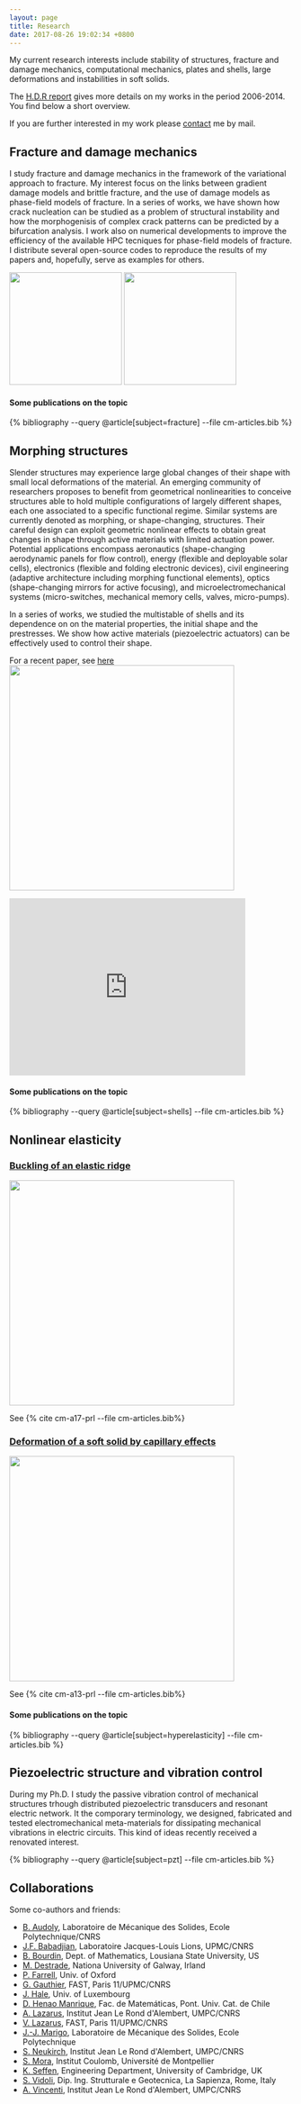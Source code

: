 ```yaml
---
layout: page
title: Research
date: 2017-08-26 19:02:34 +0800
---
```

My current research interests include stability of structures,
fracture and damage mechanics, computational mechanics,
plates and shells, large deformations and instabilities in soft solids.

The [H.D.R report](http://www.lmm.jussieu.fr/~corrado/articles/hdr-small.pdf) gives more details on my works in the period 2006-2014. You find below a short overview.

If you are further interested in my work please [contact](/contacts) me by mail.

## Fracture and damage mechanics
I study fracture and damage mechanics in the framework of the variational approach
 to fracture. My interest focus on the links between gradient damage models and brittle fracture, and the use of damage models as phase-field models of fracture.
In a series of works, we have shown how crack nucleation can be studied  as a problem of structural instability and how the morphogenisis of complex crack patterns can be predicted by a bifurcation analysis.
I work also on numerical developments to improve the efficiency of the available HPC tecniques for phase-field models of fracture. I distribute several open-source codes to reproduce the results of my papers and, hopefully, serve as examples for others.

<img style="float: center; margin: 0px 0px 0px 0px;" src="{{site.baseurl}}/images/Wafer-init-0_28Mnd-tridelaunay-0144.png" width="200" />
<img style="float: center; margin: 0px 0px 0px 0px;" src="{{site.baseurl}}/images/tshock.png" width="200" />

#### Some publications on the topic
{% bibliography --query @article[subject=fracture] --file cm-articles.bib %}

## Morphing structures

Slender structures may experience large global changes of their shape with small local deformations of the material. An emerging community of researchers proposes to benefit from geometrical nonlinearities to conceive structures able to hold multiple configurations of largely different shapes, each one associated to a specific functional regime. Similar systems are currently denoted as morphing, or shape-changing, structures. Their careful design can exploit geometric nonlinear effects to obtain great changes in shape through active materials with limited actuation power. Potential applications encompass aeronautics (shape-changing aerodynamic panels for flow control), energy (flexible and deployable solar cells), electronics (flexible and folding electronic devices), civil engineering (adaptive architecture including morphing functional elements), optics (shape-changing mirrors for active focusing), and microelectromechanical systems (micro-switches, mechanical memory cells, valves, micro-pumps).

In a series of works, we studied the multistable of shells and its dependence on on the material properties, the initial shape and the prestresses. We show how active materials (piezoelectric actuators) can be effectively used to control their shape.

For a recent paper, see [here](https://figshare.com/collections/Supplementary_material_from_Multi-parameter_actuation_of_a_neutrally_stable_shell_a_flexible_gear-less_motor_/3843640)
<img style="float: center; margin: 0px 0px 0px 0px;" src="{{site.baseurl}}/images/coverimage-cm.png" width="400" />
<iframe width="420" height="315" src="https://youtu.be/s1kF3GAUsy4 " frameborder="0" allowfullscreen></iframe>

#### Some publications on the topic
{% bibliography --query @article[subject=shells] --file cm-articles.bib %}

## Nonlinear elasticity

### [Buckling of an elastic ridge](http://www.dalembert.upmc.fr/alazarus/Publications/2017-Physical-Review-Letters-Lestringant.pdf)

<img style="float: center; margin: 0px 0px 0px 0px;" src="{{site.baseurl}}/images/ridge.png" width="400" />

See {% cite cm-a17-prl --file cm-articles.bib%}

### [Deformation of a soft solid by capillary effects](http://www.lmm.jussieu.fr/%7ecorrado/articles/cm-a13-MorMauPho.pdf)

<img style="float: center; margin: 0px 0px 0px 0px;" src="{{site.baseurl}}/images/Triangle_gamma0_084.png" width="400" />

See {% cite cm-a13-prl --file cm-articles.bib%}


#### Some publications on the topic
{% bibliography --query @article[subject=hyperelasticity] --file cm-articles.bib %}

## Piezoelectric structure and vibration control
During my Ph.D. I study the passive vibration control of mechanical structures trhough distributed piezoelectric transducers and resonant electric network. It the comporary terminology, we designed, fabricated and tested electromechanical meta-materials for dissipating mechanical vibrations in electric circuits. This kind of ideas recently received a renovated interest.

{% bibliography --query @article[subject=pzt] --file cm-articles.bib %}

## Collaborations

Some co-authors and friends:

 - [B. Audoly](http://www.lmm.jussieu.fr/%7Eaudoly/), Laboratoire de Mécanique des Solides, Ecole Polytechnique/CNRS
 - [J.F. Babadjian](https://www.math.u-psud.fr/~babadjian/), Laboratoire Jacques-Louis Lions, UPMC/CNRS
 - [B. Bourdin](https://www.math.lsu.edu/~bourdin/), Dept. of Mathematics, Lousiana State University, US
 - [M. Destrade](http://www.maths.nuigalway.ie/~destrade/), Nationa University of Galway, Irland
 - [P. Farrell](http://www.pefarrell.org), Univ. of Oxford
 - [G. Gauthier](https://www.researchgate.net/profile/Georges_Gauthier), FAST, Paris 11/UPMC/CNRS
 - [J. Hale](https://wwwfr.uni.lu/recherche/fstc/research_unit_in_engineering_sciences_rues/members/jack_hale), Univ. of Luxembourg
 - [D. Henao Manrique](http://www.mat.uc.cl/~dhenao/), Fac. de Matemáticas, Pont. Univ. Cat. de Chile
 - [A. Lazarus](http://www.dalembert.upmc.fr/home/lazarus/), Institut Jean Le Rond d'Alembert, UMPC/CNRS
 - [V. Lazarus](http://www.fast.u-psud.fr/~lazarus/), FAST, Paris 11/UPMC/CNRS
 - [J.-J. Marigo](https://scholar.google.fr/citations?user=biuIg4EAAAAJ&hl=en), Laboratoire de Mécanique des Solides, Ecole Polytechnique
 - [S. Neukirch](http://www.lmm.jussieu.fr/~neukirch/), Institut Jean Le Rond d'Alembert, UMPC/CNRS
 - [S. Mora](https://transfert.lmgc.univ-montp2.fr/~smora), Institut Coulomb, Université de Montpellier
 - [K. Seffen](http://www-civ.eng.cam.ac.uk/struct/kas/), Engineering Department, University of Cambridge, UK
 - [S. Vidoli](https://sites.google.com/a/uniroma1.it/stefanovidoli/), Dip. Ing. Strutturale e Geotecnica, La Sapienza, Rome, Italy
 - [A. Vincenti](http://www.dalembert.upmc.fr/home/vincenti/index.php), Institut Jean Le Rond d'Alembert, UMPC/CNRS